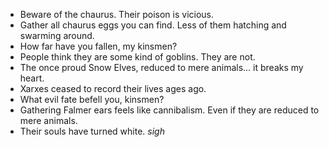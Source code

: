 - Beware of the chaurus. Their poison is vicious.
- Gather all chaurus eggs you can find. Less of them hatching and swarming around.
- How far have you fallen, my kinsmen?
- People think they are some kind of goblins. They are not.
- The once proud Snow Elves, reduced to mere animals... it breaks my heart.
- Xarxes ceased to record their lives ages ago.
- What evil fate befell you, kinsmen?
- Gathering Falmer ears feels like cannibalism. Even if they are reduced to mere animals.
- Their souls have turned white. *sigh*
